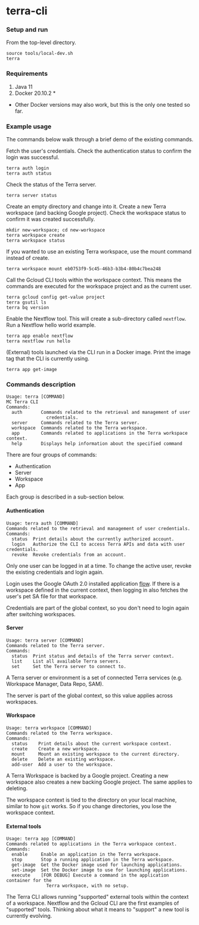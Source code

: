 # terra-cli

### Setup and run
From the top-level directory.
```
source tools/local-dev.sh
terra
```

### Requirements
1. Java 11
2. Docker 20.10.2 *

* Other Docker versions may also work, but this is the only one tested so far.

### Example usage
The commands below walk through a brief demo of the existing commands.

Fetch the user's credentials.
Check the authentication status to confirm the login was successful.
```
terra auth login
terra auth status
```

Check the status of the Terra server.
```
terra server status
```

Create an empty directory and change into it.
Create a new Terra workspace (and backing Google project).
Check the workspace status to confirm it was created successfully.
```
mkdir new-workspace; cd new-workspace
terra workspace create
terra workspace status
```

If you wanted to use an existing Terra workspace, use the mount command instead of create.
```
terra workspace mount eb0753f9-5c45-46b3-b3b4-80b4c7bea248
```

Call the Gcloud CLI tools within the workspace context.
This means the commands are executed for the workspace project and as the current user.
```
terra gcloud config get-value project
terra gsutil ls
terra bq version
```

Enable the Nextflow tool. This will create a sub-directory called `nextflow`.
Run a Nextflow hello world example.
```
terra app enable nextflow
terra nextflow run hello
```

(External) tools launched via the CLI run in a Docker image. Print the image tag that the CLI is currently using.
```
terra app get-image
```

### Commands description
```
Usage: terra [COMMAND]
MC Terra CLI
Commands:
  auth       Commands related to the retrieval and management of user
               credentials.
  server     Commands related to the Terra server.
  workspace  Commands related to the Terra workspace.
  app        Commands related to applications in the Terra workspace context.
  help       Displays help information about the specified command
```

There are four groups of commands:
- Authentication
- Server
- Workspace
- App

Each group is described in a sub-section below.

#### Authentication
```
Usage: terra auth [COMMAND]
Commands related to the retrieval and management of user credentials.
Commands:
  status  Print details about the currently authorized account.
  login   Authorize the CLI to access Terra APIs and data with user credentials.
  revoke  Revoke credentials from an account.
```

Only one user can be logged in at a time. To change the active user, revoke the existing credentials and login again.

Login uses the Google OAuth 2.0 installed application [flow](https://developers.google.com/identity/protocols/oauth2/native-app).
If there is a workspace defined in the current context, then logging in also fetches the user's pet SA file for that workspace.

Credentials are part of the global context, so you don't need to login again after switching workspaces.

#### Server
```
Usage: terra server [COMMAND]
Commands related to the Terra server.
Commands:
  status  Print status and details of the Terra server context.
  list    List all available Terra servers.
  set     Set the Terra server to connect to.
```

A Terra server or environment is a set of connected Terra services (e.g. Workspace Manager, Data Repo, SAM).

The server is part of the global context, so this value applies across workspaces.

#### Workspace
```
Usage: terra workspace [COMMAND]
Commands related to the Terra workspace.
Commands:
  status    Print details about the current workspace context.
  create    Create a new workspace.
  mount     Mount an existing workspace to the current directory.
  delete    Delete an existing workspace.
  add-user  Add a user to the workspace.
```

A Terra Workspace is backed by a Google project. Creating a new workspace also creates a new backing Google project.
The same applies to deleting.

The workspace context is tied to the directory on your local machine, similar to how `git` works.
So if you change directories, you lose the workspace context.

#### External tools
```
Usage: terra app [COMMAND]
Commands related to applications in the Terra workspace context.
Commands:
  enable     Enable an application in the Terra workspace.
  stop       Stop a running application in the Terra workspace.
  get-image  Get the Docker image used for launching applications.
  set-image  Set the Docker image to use for launching applications.
  execute    [FOR DEBUG] Execute a command in the application container for the
               Terra workspace, with no setup.
```

The Terra CLI allows running "supported" external tools within the context of a workspace.
Nextflow and the Gcloud CLI are the first examples of "supported" tools.
Thinking about what it means to "support" a new tool is currently evolving.